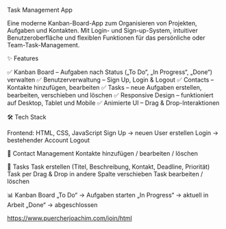Task Management App

Eine moderne Kanban-Board-App zum Organisieren von Projekten, Aufgaben und Kontakten.
Mit Login- und Sign-up-System, intuitiver Benutzeroberfläche und flexiblen Funktionen für das persönliche oder Team-Task-Management.

✨ Features

✅ Kanban Board – Aufgaben nach Status („To Do“, „In Progress“, „Done“) verwalten
✅ Benutzerverwaltung – Sign Up, Login & Logout
✅ Contacts – Kontakte hinzufügen, bearbeiten
✅ Tasks – neue Aufgaben erstellen, bearbeiten, verschieben und löschen
✅ Responsive Design – funktioniert auf Desktop, Tablet und Mobile
✅ Animierte UI – Drag & Drop-Interaktionen


🛠️ Tech Stack

Frontend: HTML, CSS, JavaScript
Sign Up → neuen User erstellen
Login → bestehender Account
Logout

👥 Contact Management
Kontakte hinzufügen / bearbeiten / löschen

📝 Tasks
Task erstellen (Titel, Beschreibung, Kontakt, Deadline, Priorität)
Task per Drag & Drop in andere Spalte verschieben
Task bearbeiten / löschen

📊 Kanban Board
„To Do“ → Aufgaben starten
„In Progress“ → aktuell in Arbeit
„Done“ → abgeschlossen

https://www.puercherjoachim.com/join/html
